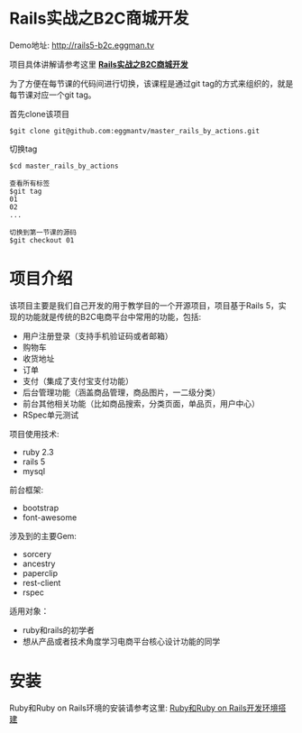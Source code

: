 # Rails实战之B2C商城开发

Demo地址: http://rails5-b2c.eggman.tv

项目具体讲解请参考这里 **[Rails实战之B2C商城开发](http://eggman.tv/c/s-master-rails-by-actions)**

为了方便在每节课的代码间进行切换，该课程是通过git tag的方式来组织的，就是每节课对应一个git tag。

首先clone该项目

```shell
$git clone git@github.com:eggmantv/master_rails_by_actions.git
```

切换tag
```shell
$cd master_rails_by_actions

查看所有标签
$git tag
01
02
...

切换到第一节课的源码
$git checkout 01
```

# 项目介绍
该项目主要是我们自己开发的用于教学目的一个开源项目，项目基于Rails 5，实现的功能就是传统的B2C电商平台中常用的功能，包括:

- 用户注册登录（支持手机验证码或者邮箱）
- 购物车
- 收货地址
- 订单
- 支付（集成了支付宝支付功能）
- 后台管理功能（涵盖商品管理，商品图片，一二级分类）
- 前台其他相关功能（比如商品搜索，分类页面，单品页，用户中心）
- RSpec单元测试

项目使用技术:

-  ruby 2.3
- rails 5
- mysql  

前台框架:

- bootstrap
- font-awesome  

涉及到的主要Gem:

- sorcery
- ancestry
- paperclip
- rest-client
- rspec

适用对象：

- ruby和rails的初学者
- 想从产品或者技术角度学习电商平台核心设计功能的同学

# 安装

Ruby和Ruby on Rails环境的安装请参考这里: [Ruby和Ruby on Rails开发环境搭建](https://eggman.tv/blogs/how-to-setup-your-ruby-on-rails-development-environment)
